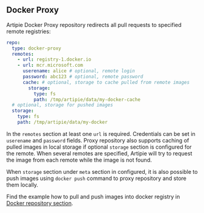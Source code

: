 ## Docker Proxy

Artipie Docker Proxy repository redirects all pull requests to specified remote registries:

```yaml
repo:
  type: docker-proxy
  remotes:
    - url: registry-1.docker.io
    - url: mcr.microsoft.com
      userename: alice # optional, remote login
      password: abc123 # optional, remote password
      cache: # optional, storage to cache pulled from remote images
        storage:
          type: fs
          path: /tmp/artipie/data/my-docker-cache
  # optional, storage for pushed images
  storage:
    type: fs
    path: /tmp/artipie/data/my-docker
```
In the `remotes` section at least one `url` is required. Credentials can be set in `userename`
and `password` fields. Proxy repository also supports caching of pulled images in local storage
if optional `storage` section is configured for the remote. When several remotes are specified, Artipie
will try to request the image from each remote while the image is not found.

When `storage` section under `meta` section in configured, it is also possible to push images
using `docker push` command to proxy repository and store them locally.

Find the example how to pull and push images into docker registry in [Docker repository section](./docker.md#usage-example).